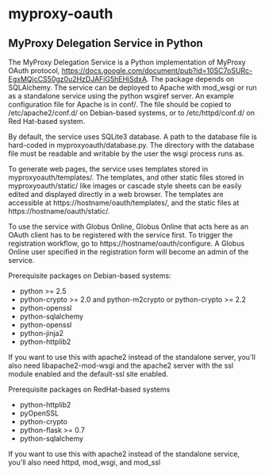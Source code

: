 myproxy-oauth
=============

MyProxy Delegation Service in Python
------------------------------------

The MyProxy Delegation Service is a Python implementation of MyProxy OAuth
protocol, https://docs.google.com/document/pub?id=10SC7oSURc-EgxMQjcCS50gz0u2HzDJAFiG5hEHiSdxA.
The package depends on SQLAlchemy. The service can be deployed to
Apache with mod\_wsgi or run as a standalone service using the python wsgiref
server. An example configuration file for Apache is in conf/.
The file should be copied to /etc/apache2/conf.d/ on Debian-based systems, or
to /etc/httpd/conf.d/ on Red Hat-based system.

By default, the service uses SQLite3 database. A path to the database file is
hard-coded in myproxyoauth/database.py. The directory with the database file
must be readable and writable by the user the wsgi process runs as.

To generate web pages, the service uses templates stored in
myproxyoauth/templates/. The templates, and other static files stored in
myproxyoauth/static/ like images or cascade style sheets can be easily edited
and displayed directly in a web browser. The templates are accessible at
https://hostname/oauth/templates/, and the static files at
https://hostname/oauth/static/.

To use the service with Globus Online, Globus Online that acts here as an OAuth
client has to be registered with the service first. To trigger the registration
workflow, go to https://hostname/oauth/configure. A Globus Online user
specified in the registration form will become an admin of the service.

Prerequisite packages on Debian-based systems:

* python >= 2.5
* python-crypto >= 2.0 and python-m2crypto or python-crypto >= 2.2
* python-openssl
* python-sqlalchemy
* python-openssl
* python-jinja2
* python-httplib2

If you want to use this with apache2 instead of the standalone server, you'll
also need libapache2-mod-wsgi and the apache2 server with the ssl module
enabled and the default-ssl site enabled.

Prerequisite packages on RedHat-based systems
* python-httplib2
* pyOpenSSL
* python-crypto
* python-flask >= 0.7
* python-sqlalchemy

If you want to use this with apache2 instead of the standalone service, you'll
also need httpd, mod\_wsgi, and mod\_ssl
